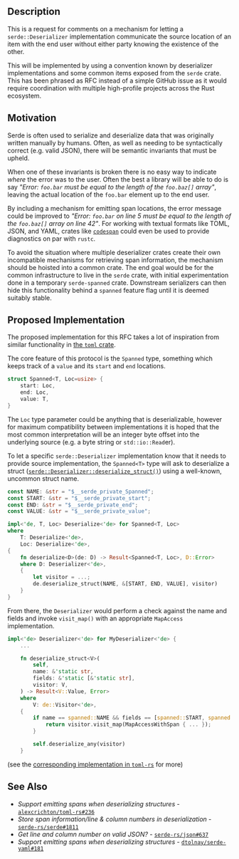 ## Description

This is a request for comments on a mechanism for letting a
`serde::Deserializer` implementation communicate the source location of an item
with the end user without either party knowing the existence of the other.

This will be implemented by using a convention known by deserializer
implementations and some common items exposed from the `serde` crate. This has
been phrased as RFC instead of a simple GitHub issue as it would require
coordination with multiple high-profile projects across the Rust ecosystem.

## Motivation

Serde is often used to serialize and deserialize data that was originally
written manually by humans. Often, as well as needing to be syntactically
correct (e.g. valid JSON), there will be semantic invariants that must be
upheld.

When one of these invariants is broken there is no easy way to indicate *where*
the error was to the user. Often the best a library will be able to do is say
*"Error: `foo.bar` must be equal to the length of the `foo.baz[]` array"*,
leaving the actual location of the `foo.bar` element up to the end user.

By including a mechanism for emitting span locations, the error message could be
improved to *"Error: `foo.bar` on line 5 must be equal to the length of the
`foo.baz[]` array on line 42"*. For working with textual formats like TOML,
JSON, and YAML, crates like [`codespan`][codespan] could even be used to provide
diagnostics on par with `rustc`.

To avoid the situation where multiple deserializer crates create their own
incompatible mechanisms for retrieving span information, the mechanism should be
hoisted into a common crate. The end goal would be for the common infrastructure
to live in the `serde` crate, with initial experimentation done in a temporary
`serde-spanned` crate. Downstream serializers can then hide this functionality
behind a `spanned` feature flag until it is deemed suitably stable.

## Proposed Implementation

The proposed implementation for this RFC takes a lot of inspiration from similar
functionality in [the `toml` crate][toml].

The core feature of this protocol is the `Spanned` type, something which keeps
track of a `value` and its `start` and `end` locations.

```rust
struct Spanned<T, Loc=usize> {
    start: Loc,
    end: Loc,
    value: T,
}
```

The `Loc` type parameter could be anything that is deserializable, however for
maximum compatibility between implementations it is hoped that the most common
interpretation will be an integer byte offset into the underlying source (e.g. a
byte string or `std::io::Read`er).

To let a specific `serde::Deserializer` implementation know that it needs to
provide source implementation, the `Spanned<T>` type will ask to deserialize a
struct ([`serde::Deserializer::deserialize_struct()`][deserialize_struct])
using a well-known, uncommon struct name.

```rust
const NAME: &str = "$__serde_private_Spanned";
const START: &str = "$__serde_private_start";
const END: &str = "$__serde_private_end";
const VALUE: &str = "$__serde_private_value";

impl<'de, T, Loc> Deserialize<'de> for Spanned<T, Loc>
where
    T: Deserialize<'de>,
    Loc: Deserialize<'de>,
{
    fn deserialize<D>(de: D) -> Result<Spanned<T, Loc>, D::Error>
    where D: Deserializer<'de>,
    {
        let visitor = ...;
        de.deserialize_struct(NAME, &[START, END, VALUE], visitor)
    }
}
```

From there, the `Deserializer` would perform a check against the name and fields
and invoke `visit_map()` with an appropriate `MapAccess` implementation.

```rust
impl<'de> Deserializer<'de> for MyDeserializer<'de> {
    ...

    fn deserialize_struct<V>(
        self,
        name: &'static str,
        fields: &'static [&'static str],
        visitor: V,
    ) -> Result<V::Value, Error>
    where
        V: de::Visitor<'de>,
    {
        if name == spanned::NAME && fields == [spanned::START, spanned::END, spanned::VALUE] {
            return visitor.visit_map(MapAccessWithSpan { ... });
        }

        self.deserialize_any(visitor)
    }
```

(see the [corresponding implementation in `toml-rs`][spanned-impl] for more)

## See Also

- *Support emitting spans when deserializing structures* - [`alexcrichton/toml-rs#236`](https://github.com/alexcrichton/toml-rs/issues/236)
- *Store span information/line & column numbers in deserialization* - [`serde-rs/serde#1811`](https://github.com/serde-rs/serde/issues/1811)
- *Get line and column number on valid JSON?* - [`serde-rs/json#637`](https://github.com/serde-rs/json/issues/637)
-  *Support emitting spans when deserializing structures* - [`dtolnay/serde-yaml#181`](https://github.com/dtolnay/serde-yaml/issues/181)

[deserialize_struct]: https://docs.rs/serde/1.0.125/serde/trait.Deserializer.html#tymethod.deserialize_struct
[toml]: https://crates.io/crates/toml
[codespan]: https://crates.io/crates/codespan
[spanned-impl]: https://github.com/alexcrichton/toml-rs/blob/c2a069f5debe8e361d8f0d4e4cd179aa6b9e4b47/src/spanned.rs#L7-L10
